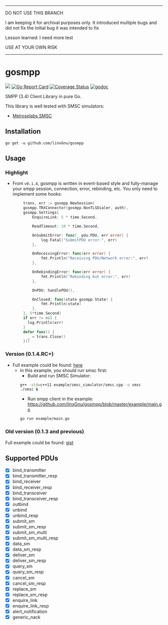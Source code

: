 *********************************************************************************************************************
DO NOT USE THIS BRANCH

I am keeping it for archival purposes only. 
It introduced multiple bugs and did not fix the initial bug it was intended to fix

Lesson learned: I need more test

USE AT YOUR OWN RISK
********************************************************************************************************************
# gosmpp

[![](https://github.com/linxGnu/gosmpp/workflows/Build/badge.svg)]()
[![Go Report Card](https://goreportcard.com/badge/github.com/linxGnu/gosmpp)](https://goreportcard.com/report/github.com/linxGnu/gosmpp)
[![Coverage Status](https://coveralls.io/repos/github/linxGnu/gosmpp/badge.svg?branch=master)](https://coveralls.io/github/linxGnu/gosmpp?branch=master)
[![godoc](https://img.shields.io/badge/docs-GoDoc-green.svg)](https://godoc.org/github.com/linxGnu/gosmpp)

SMPP (3.4) Client Library in pure Go.

This library is well tested with SMSC simulators:
- [Melroselabs SMSC](https://melroselabs.com/services/smsc-simulator/#smsc-simulator-try)

## Installation
```
go get -u github.com/linxGnu/gosmpp
```

## Usage

### Highlight

- From `v0.1.4`, gosmpp is written in event-based style and fully-manage your smpp session, connection, error, rebinding, etc. You only need to implement some hooks:

```go
		trans, err := gosmpp.NewSession(
		gosmpp.TRXConnector(gosmpp.NonTLSDialer, auth),
		gosmpp.Settings{
			EnquireLink: 5 * time.Second,

			ReadTimeout: 10 * time.Second,

			OnSubmitError: func(_ pdu.PDU, err error) {
				log.Fatal("SubmitPDU error:", err)
			},

			OnReceivingError: func(err error) {
				fmt.Println("Receiving PDU/Network error:", err)
			},

			OnRebindingError: func(err error) {
				fmt.Println("Rebinding but error:", err)
			},

			OnPDU: handlePDU(),

			OnClosed: func(state gosmpp.State) {
				fmt.Println(state)
			},
		}, 5*time.Second)
		if err != nil {
		  log.Println(err)
		}
		defer func() {
		  _ = trans.Close()
		}()
```

### Version (0.1.4.RC+)

- Full example could be found: [here](https://github.com/linxGnu/gosmpp/blob/master/example)
  - In this example, you should run smsc first:
    - Build and run SMSC Simulator:
	```bash
	g++ -std=c++11 example/smsc_simulator/smsc.cpp -o smsc
	./smsc &
	```
    - Run smpp client in the example: https://github.com/linxGnu/gosmpp/blob/master/example/main.go
    ```bash
	go run example/main.go
	```

### Old version (0.1.3 and previous)
Full example could be found: [gist](https://gist.github.com/linxGnu/b488997a0e62b3f6a7060ba2af6391ea)

## Supported PDUs

- [x] bind_transmitter
- [x] bind_transmitter_resp
- [x] bind_receiver
- [x] bind_receiver_resp
- [x] bind_transceiver
- [x] bind_transceiver_resp
- [x] outbind
- [x] unbind
- [x] unbind_resp
- [x] submit_sm
- [x] submit_sm_resp
- [x] submit_sm_multi
- [x] submit_sm_multi_resp
- [x] data_sm
- [x] data_sm_resp
- [x] deliver_sm
- [x] deliver_sm_resp
- [x] query_sm
- [x] query_sm_resp
- [x] cancel_sm
- [x] cancel_sm_resp
- [x] replace_sm
- [x] replace_sm_resp
- [x] enquire_link
- [x] enquire_link_resp
- [x] alert_notification
- [x] generic_nack
